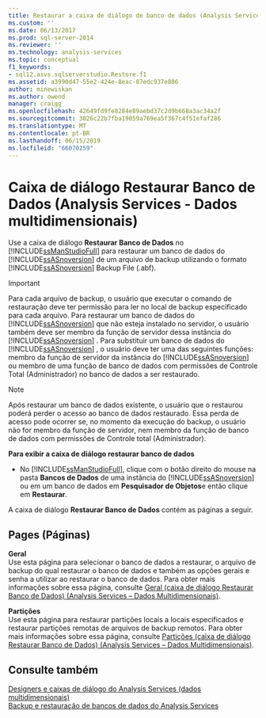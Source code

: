 ```yaml
---
title: Restaurar a caixa de diálogo de banco de dados (Analysis Services - dados multidimensionais) | Microsoft Docs
ms.custom: ''
ms.date: 06/13/2017
ms.prod: sql-server-2014
ms.reviewer: ''
ms.technology: analysis-services
ms.topic: conceptual
f1_keywords:
- sql12.asvs.sqlserverstudio.Restore.f1
ms.assetid: a3990d47-55e2-424e-8eac-87edc937e806
author: minewiskan
ms.author: owend
manager: craigg
ms.openlocfilehash: 42649fd9fe8284e89aebd37c2d9b668a3ac34a2f
ms.sourcegitcommit: 3026c22b7fba19059a769ea5f367c4f51efaf286
ms.translationtype: MT
ms.contentlocale: pt-BR
ms.lasthandoff: 06/15/2019
ms.locfileid: "66070259"
---
```

# <a name="restore-database-dialog-box-analysis-services---multidimensional-data"></a>Caixa de diálogo Restaurar Banco de Dados (Analysis Services - Dados multidimensionais)
  Use a caixa de diálogo **Restaurar Banco de Dados** no [!INCLUDE[ssManStudioFull](../includes/ssmanstudiofull-md.md)] para restaurar um banco de dados do [!INCLUDE[ssASnoversion](../includes/ssasnoversion-md.md)] de um arquivo de backup utilizando o formato [!INCLUDE[ssASnoversion](../includes/ssasnoversion-md.md)] Backup File (.abf).  
  
> [!IMPORTANT]  
>  Para cada arquivo de backup, o usuário que executar o comando de restauração deve ter permissão para ler no local de backup especificado para cada arquivo. Para restaurar um banco de dados do [!INCLUDE[ssASnoversion](../includes/ssasnoversion-md.md)] que não esteja instalado no servidor, o usuário também deve ser membro da função de servidor dessa instância do [!INCLUDE[ssASnoversion](../includes/ssasnoversion-md.md)] . Para substituir um banco de dados do [!INCLUDE[ssASnoversion](../includes/ssasnoversion-md.md)] , o usuário deve ter uma das seguintes funções: membro da função de servidor da instância do [!INCLUDE[ssASnoversion](../includes/ssasnoversion-md.md)] ou membro de uma função de banco de dados com permissões de Controle Total (Administrador) no banco de dados a ser restaurado.  
  
> [!NOTE]  
>  Após restaurar um banco de dados existente, o usuário que o restaurou poderá perder o acesso ao banco de dados restaurado. Essa perda de acesso pode ocorrer se, no momento da execução do backup, o usuário não for membro da função de servidor, nem membro da função de banco de dados com permissões de Controle total (Administrador).  
  
 **Para exibir a caixa de diálogo restaurar banco de dados**  
  
-   No [!INCLUDE[ssManStudioFull](../includes/ssmanstudiofull-md.md)], clique com o botão direito do mouse na pasta **Bancos de Dados** de uma instância do [!INCLUDE[ssASnoversion](../includes/ssasnoversion-md.md)] ou em um banco de dados em **Pesquisador de Objetos**e então clique em **Restaurar**.  
  
 A caixa de diálogo **Restaurar Banco de Dados** contém as páginas a seguir.  
  
## <a name="pages"></a>Pages (Páginas)  
 **Geral**  
 Use esta página para selecionar o banco de dados a restaurar, o arquivo de backup do qual restaurar o banco de dados e também as opções gerais e senha a utilizar ao restaurar o banco de dados. Para obter mais informações sobre essa página, consulte [Geral &#40;caixa de diálogo Restaurar Banco de Dados&#41; &#40;Analysis Services – Dados Multidimensionais&#41;](general-restore-database-dialog-box-analysis-services-multidimensional-data.md).  
  
 **Partições**  
 Use esta página para restaurar partições locais a locais especificados e restaurar partições remotas de arquivos de backup remotos. Para obter mais informações sobre essa página, consulte [Partições &#40;caixa de diálogo Restaurar Banco de Dados&#41; &#40;Analysis Services – Dados Multidimensionais&#41;](partitions-restore-database-dialog-box-analysis-services-multidimensional-data.md).  
  
## <a name="see-also"></a>Consulte também  
 [Designers e caixas de diálogo do Analysis Services &#40;dados multidimensionais&#41;](analysis-services-designers-and-dialog-boxes-multidimensional-data.md)   
 [Backup e restauração de bancos de dados do Analysis Services](multidimensional-models/backup-and-restore-of-analysis-services-databases.md)  
  
  

